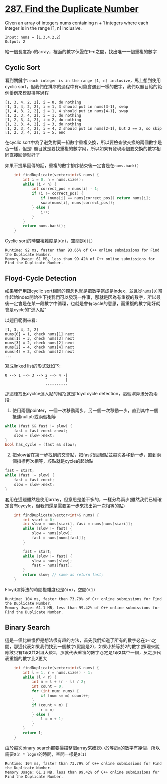 # [287. Find the Duplicate Number](https://leetcode.com/problems/find-the-duplicate-number/)

Given an array of integers nums containing n + 1 integers where each integer is in the range [1, n] inclusive.

```
Input: nums = [1,3,4,2,2]
Output: 2
```

給一個長度為n的array，裡面的數字保證在1~n之間，找出唯一一個重複的數字


## Cyclic Sort
看到關鍵字: `each integer is in the range [1, n] inclusive`，馬上想到使用cyclic sort，但我們在排序的過程中有可能會遇到一樣的數字，我們以題目給的範例舉例來模擬排序過程

```
[1, 3, 4, 2, 2], i = 0, do nothing
[1, 3, 4, 2, 2], i = 1, 3 should put in nums[3-1], swap
[1, 4, 3, 2, 2], i = 1, 4 should put in nums[4-1], swap
[1, 2, 3, 4, 2], i = 1, do nothing
[1, 2, 3, 4, 2], i = 2, do nothing
[1, 2, 3, 4, 2], i = 3, do nothing
[1, 2, 3, 4, 2], i = 4, 2 should put in nums[2-1], but 2 == 2, so skip
[1, 2, 3, 4, 2], i = 5, end
```

在cyclic sort中為了避免對同一組數字重複交換，所以要檢查欲交換的兩個數字是否一樣，但是! 題目就是要找重複的數字阿，所以如果有發現兩個要交換的數字相同直接回傳就好了

如果不提早回傳的話，重複的數字排序結束後一定會是在`nums.back()`

```cpp
    int findDuplicate(vector<int>& nums) {
        int i = 0, n = nums.size();
        while (i < n) {
            int correct_pos = nums[i] - 1;
            if (i != correct_pos) {
                if (nums[i] == nums[correct_pos]) return nums[i];
                swap(nums[i], nums[correct_pos]);
            } else {
                i++;
            }
        }
        return nums.back();
    }
```

Cyclic sort的時間複雜度是`O(n)`，空間是`O(1)`

```
Runtime: 92 ms, faster than 93.65% of C++ online submissions for Find the Duplicate Number.
Memory Usage: 61 MB, less than 99.42% of C++ online submissions for Find the Duplicate Number.
```

## Floyd-Cycle Detection
如果我們用跟cyclic sort相同的觀念也就是把數字當成是index，並且從`nums[0]`當作起始index開始往下找我們可以發現一件事，那就是因為有重複的數字，所以最後一定會是在某一段數字中循環，也就是會有cycle的意思，而重複的數字剛好就會是cycle的"進入點"

以題目範例來看:
```
[1, 3, 4, 2, 2]
nums[0] = 1, check nums[1] next
nums[1] = 3, check nums[3] next
nums[3] = 2, check nums[2] next
nums[2] = 4, check nums[4] next
nums[4] = 2, check nums[2] next
...
```
寫成linked list的形式就如下:
```
0 --> 1 --> 3 --> 2 --> 4 -|
                  ^        |
                  ----------
```
那這種找出cyclce進入點的絕招就是floyd cycle detection，這個演算法分為兩段:
1. 使用兩個pointer，一個一次移動兩步，另一個一次移動一步，直到其中一個抵達nullptr或兩個相等
```cpp
while (fast && fast != slow) {
    fast = fast->next->next;
    slow = slow->next;
}
bool has_cycle = (fast && slow);
```
2. 把slow留在第一步找到的交會點，把fast指回起點並每次各移動一步，直到兩個指標再次相等，該點就是cycle的起始點
```cpp
fast = start;
while (fast != slow) {
    fast = fast->next;
    slow = slow->next;
}
```

套用在這題雖然是使用array，但意思是差不多的，一樣分為兩步(雖然我們已經確定會有cycyle，但我們還是需要第一步來找出第一次相等的點)

```cpp
    int findDuplicate(vector<int>& nums) {
        int start = 0;
        int slow = nums[start], fast = nums[nums[start]];
        while (slow != fast) {
            slow = nums[slow];
            fast = nums[nums[fast]];
        }

        fast = start;
        while (slow != fast) {
            slow = nums[slow];
            fast = nums[fast];
        }
        return slow; // same as return fast;
    }
```

Floyd演算法的時間複雜度也是`O(n)`，空間`O(1)`
```
Runtime: 104 ms, faster than 73.79% of C++ online submissions for Find the Duplicate Number.
Memory Usage: 61.1 MB, less than 99.42% of C++ online submissions for Find the Duplicate Number.
```

## Binary Search
這是一個比較慢但是想法很有趣的方法，首先我們知道了所有的數字必在`1~n`之間，那這代表如果我們找到一個數字(假設是2)，如果小於等於2的數字(照理來說應該只有1跟2共2個)大於2，那就代表重複的數字必定是1跟2其中一個，反之那代表重複的數字比2更大

```cpp
    int findDuplicate(vector<int>& nums) {
        int l = 1, r = nums.size() - 1;
        while (l < r) {
            int m = l + (r - l) / 2;
            int count = 0;
            for (int num: nums) {
                if (num <= m) count++;
            }
            if (count > m) {
                r = m;
            } else {
                l = m + 1;
            }
        }
        return l;
    }
```

由於每次binary search都要掃描整個array來確認小於等於`m`的數字有幾個，所以需要`O(n * logn)`的時間，空間一樣是`O(1)`

```
Runtime: 104 ms, faster than 73.79% of C++ online submissions for Find the Duplicate Number.
Memory Usage: 61.1 MB, less than 99.42% of C++ online submissions for Find the Duplicate Number.
```
